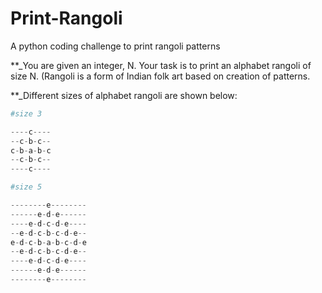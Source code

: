 # Print-Rangoli
A python coding challenge to print rangoli patterns

**_You are given an integer, N. Your task is to print an alphabet rangoli of size N. (Rangoli is a form of Indian folk art based on creation of patterns.

**_Different sizes of alphabet rangoli are shown below:

```python
#size 3

----c----
--c-b-c--
c-b-a-b-c
--c-b-c--
----c----

#size 5

--------e--------
------e-d-e------
----e-d-c-d-e----
--e-d-c-b-c-d-e--
e-d-c-b-a-b-c-d-e
--e-d-c-b-c-d-e--
----e-d-c-d-e----
------e-d-e------
--------e--------
```
